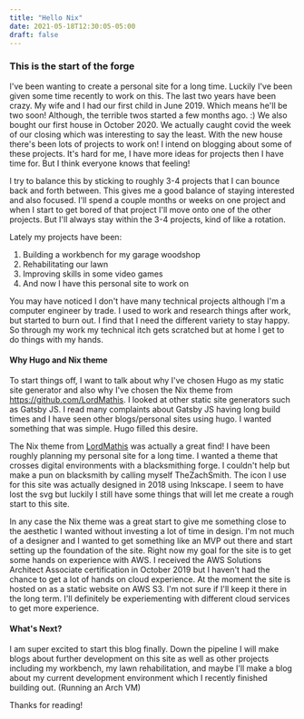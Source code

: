 ```yaml
---
title: "Hello Nix"
date: 2021-05-18T12:30:05-05:00
draft: false
---
```


### This is the start of the forge
I've been wanting to create a personal site for a long time. Luckily I've been given some time recently to work on this. The last two years have been crazy. My wife and I had our first child in June 2019. Which means he'll be two soon! Although, the terrible twos started a few months ago. :) We also bought our first house in October 2020. We actually caught covid the week of our closing which was interesting to say the least. With the new house there's been lots of projects to work on! I intend on blogging about some of these projects. It's hard for me, I have more ideas for projects then I have time for. But I think everyone knows that feeling!

I try to balance this by sticking to roughly 3-4 projects that I can bounce back and forth between. This gives me a good balance of staying interested and also focused. I'll spend a couple months or weeks on one project and when I start to get bored of that project I'll move onto one of the other projects. But I'll always stay within the 3-4 projects, kind of like a rotation.

Lately my projects have been:
1. Building a workbench for my garage woodshop
2. Rehabilitating our lawn
3. Improving skills in some video games
4. And now I have this personal site to work on

You may have noticed I don't have many technical projects although I'm a computer engineer by trade. I used to work and research things after work, but started to burn out. I find that I need the different variety to stay happy. So through my work my technical itch gets scratched but at home I get to do things with my hands.


#### Why Hugo and Nix theme
To start things off, I want to talk about why I've chosen Hugo as my static site generator and also why I've chosen the Nix theme from https://github.com/LordMathis. I looked at other static site generators such as Gatsby JS. I read many complaints about Gatsby JS having long build times and I have seen other blogs/personal sites using hugo. I wanted something that was simple. Hugo filled this desire.

The Nix theme from [LordMathis](https://github.com/LordMathis) was actually a great find! I have been roughly planning my personal site for a long time. I wanted a theme that crosses digital environments with a blacksmithing forge. I couldn't help but make a pun on blacksmith by calling myself TheZachSmith. The icon I use for this site was actually designed in 2018 using Inkscape. I seem to have lost the svg but luckily I still have some things that will let me create a rough start to this site.  

In any case the Nix theme was a great start to give me something close to the aesthetic I wanted without investing a lot of time in design. I'm not much of a designer and I wanted to get something like an MVP out there and start setting up the foundation of the site. Right now my goal for the site is to get some hands on experience with AWS. I received the AWS Solutions Architect Associate certification in October 2019 but I haven't had the chance to get a lot of hands on cloud experience. At the moment the site is hosted on as a static website on AWS S3. I'm not sure if I'll keep  it there in the long term. I'll definitely be experiementing with different cloud services to get more experience.


#### What's Next?
I am super excited to start this blog finally. Down the pipeline I will make blogs about further development on this site as well as other projects including my workbench, my lawn rehabilitation, and maybe I'll make a blog about my current development environment which I recently finished building out. (Running an Arch VM)

Thanks for reading!

